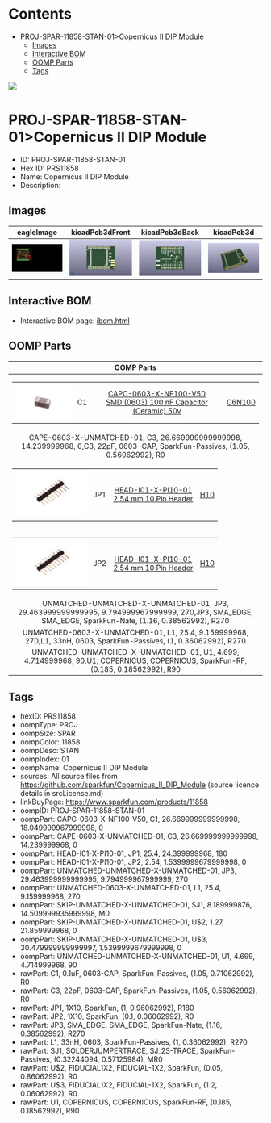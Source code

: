 



Contents
========

* [PROJ-SPAR-11858-STAN-01>Copernicus II DIP Module](#proj-spar-11858-stan-01copernicus-ii-dip-module)
	* [Images](#images)
	* [Interactive BOM](#interactive-bom)
	* [OOMP Parts](#oomp-parts)
	* [Tags](#tags)
  
![][im]
# PROJ-SPAR-11858-STAN-01>Copernicus II DIP Module

- ID: PROJ-SPAR-11858-STAN-01
- Hex ID: PRS11858
- Name: Copernicus II DIP Module
- Description: 

## Images
  
  

|eagleImage|kicadPcb3dFront|kicadPcb3dBack|kicadPcb3d|
| :---: | :---: | :---: | :---: |
|[![eagleImage](eagleImage_140.png)](eagleImage_600.png)|[![kicadPcb3dFront](kicadPcb3dFront_140.png)](kicadPcb3dFront_600.png)|[![kicadPcb3dBack](kicadPcb3dBack_140.png)](kicadPcb3dBack_600.png)|[![kicadPcb3d](kicadPcb3d_140.png)](kicadPcb3d_600.png)|

## Interactive BOM

- Interactive BOM page: [ibom.html](kicad/bom/ibom.html)

## OOMP Parts
  

|OOMP Parts|
| :---: |
|<table><tr><td>![CAPC-0603-X-NF100-V50](https://raw.githubusercontent.com/oomlout/oomlout_OOMP_parts/main/CAPC-0603-X-NF100-V50/image_140.jpg)</td><td> C1</td><td>[CAPC-0603-X-NF100-V50<br>SMD (0603) 100 nF Capacitor (Ceramic) 50v](https://github.com/oomlout/oomlout_OOMP_parts/tree/main/CAPC-0603-X-NF100-V50/)</td><td>[C6N100](https://github.com/oomlout/oomlout_OOMP_parts/tree/main/CAPC-0603-X-NF100-V50/)</td></tr></table>|
|CAPE-0603-X-UNMATCHED-01, C3, 26.669999999999998, 14.239999968, 0,C3, 22pF, 0603-CAP, SparkFun-Passives, (1.05, 0.56062992), R0|
|<table><tr><td>![HEAD-I01-X-PI10-01](https://raw.githubusercontent.com/oomlout/oomlout_OOMP_parts/main/HEAD-I01-X-PI10-01/image_140.jpg)</td><td> JP1</td><td>[HEAD-I01-X-PI10-01<br>2.54 mm 10 Pin Header](https://github.com/oomlout/oomlout_OOMP_parts/tree/main/HEAD-I01-X-PI10-01/)</td><td>[H10](https://github.com/oomlout/oomlout_OOMP_parts/tree/main/HEAD-I01-X-PI10-01/)</td></tr></table>|
|<table><tr><td>![HEAD-I01-X-PI10-01](https://raw.githubusercontent.com/oomlout/oomlout_OOMP_parts/main/HEAD-I01-X-PI10-01/image_140.jpg)</td><td> JP2</td><td>[HEAD-I01-X-PI10-01<br>2.54 mm 10 Pin Header](https://github.com/oomlout/oomlout_OOMP_parts/tree/main/HEAD-I01-X-PI10-01/)</td><td>[H10](https://github.com/oomlout/oomlout_OOMP_parts/tree/main/HEAD-I01-X-PI10-01/)</td></tr></table>|
|UNMATCHED-UNMATCHED-X-UNMATCHED-01, JP3, 29.463999999999995, 9.794999967999999, 270,JP3, SMA_EDGE, SMA_EDGE, SparkFun-Nate, (1.16, 0.38562992), R270|
|UNMATCHED-0603-X-UNMATCHED-01, L1, 25.4, 9.159999968, 270,L1, 33nH, 0603, SparkFun-Passives, (1, 0.36062992), R270|
|UNMATCHED-UNMATCHED-X-UNMATCHED-01, U1, 4.699, 4.714999968, 90,U1, COPERNICUS, COPERNICUS, SparkFun-RF, (0.185, 0.18562992), R90|

## Tags

- hexID: PRS11858
- oompType: PROJ
- oompSize: SPAR
- oompColor: 11858
- oompDesc: STAN
- oompIndex: 01
- oompName: Copernicus II DIP Module
- sources: All source files from https://github.com/sparkfun/Copernicus_II_DIP_Module (source licence details in srcLicense.md)
- linkBuyPage: https://www.sparkfun.com/products/11858
- oompID: PROJ-SPAR-11858-STAN-01
- oompPart: CAPC-0603-X-NF100-V50, C1, 26.669999999999998, 18.049999967999998, 0
- oompPart: CAPE-0603-X-UNMATCHED-01, C3, 26.669999999999998, 14.239999968, 0
- oompPart: HEAD-I01-X-PI10-01, JP1, 25.4, 24.399999968, 180
- oompPart: HEAD-I01-X-PI10-01, JP2, 2.54, 1.5399999679999998, 0
- oompPart: UNMATCHED-UNMATCHED-X-UNMATCHED-01, JP3, 29.463999999999995, 9.794999967999999, 270
- oompPart: UNMATCHED-0603-X-UNMATCHED-01, L1, 25.4, 9.159999968, 270
- oompPart: SKIP-UNMATCHED-X-UNMATCHED-01, SJ1, 8.189999876, 14.509999935999998, M0
- oompPart: SKIP-UNMATCHED-X-UNMATCHED-01, U$2, 1.27, 21.859999968, 0
- oompPart: SKIP-UNMATCHED-X-UNMATCHED-01, U$3, 30.479999999999997, 1.5399999679999998, 0
- oompPart: UNMATCHED-UNMATCHED-X-UNMATCHED-01, U1, 4.699, 4.714999968, 90
- rawPart: C1, 0.1uF, 0603-CAP, SparkFun-Passives, (1.05, 0.71062992), R0
- rawPart: C3, 22pF, 0603-CAP, SparkFun-Passives, (1.05, 0.56062992), R0
- rawPart: JP1, 1X10, SparkFun, (1, 0.96062992), R180
- rawPart: JP2, 1X10, SparkFun, (0.1, 0.06062992), R0
- rawPart: JP3, SMA_EDGE, SMA_EDGE, SparkFun-Nate, (1.16, 0.38562992), R270
- rawPart: L1, 33nH, 0603, SparkFun-Passives, (1, 0.36062992), R270
- rawPart: SJ1, SOLDERJUMPERTRACE, SJ_2S-TRACE, SparkFun-Passives, (0.32244094, 0.57125984), MR0
- rawPart: U$2, FIDUCIAL1X2, FIDUCIAL-1X2, SparkFun, (0.05, 0.86062992), R0
- rawPart: U$3, FIDUCIAL1X2, FIDUCIAL-1X2, SparkFun, (1.2, 0.06062992), R0
- rawPart: U1, COPERNICUS, COPERNICUS, SparkFun-RF, (0.185, 0.18562992), R90



[im]: kicadPcb3d_450.png
